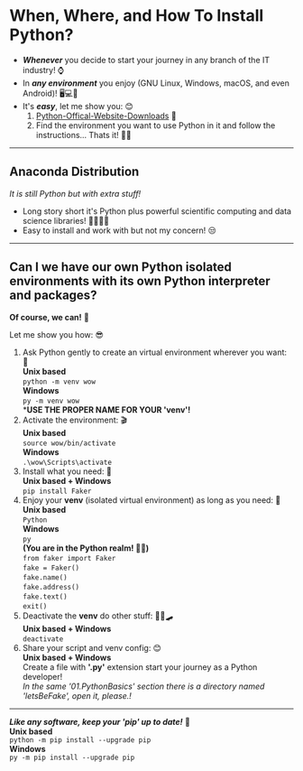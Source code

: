 # When, Where, and How To Install Python?
- ***Whenever*** you decide to start your journey in any branch of the IT industry! ⌚
- In ***any environment*** you enjoy (GNU Linux, Windows, macOS, and even Android)! 🖥️💻📱
- It's ***easy***, let me show you: 😊
    1. [Python-Offical-Website-Downloads](https://www.python.org/downloads/) 🐍
    2. Find the environment you want to use Python in it and follow the instructions... Thats it! 🤷‍♂️
---
## Anaconda Distribution
*It is still Python but with extra stuff!*  
- Long story short it's Python plus powerful scientific computing and data science libraries! 🐍➕🧑‍🔬
- Easy to install and work with but not my concern! 😒
---
## Can I we have our own Python isolated environments with its own Python interpreter and packages?

**Of course, we can!** 🤩

Let me show you how: 😎

1. Ask Python gently to create an virtual environment wherever you want: 🤫  
**Unix based**  
`python -m venv wow`  
**Windows**  
`py -m venv wow`   
***USE THE PROPER NAME FOR YOUR 'venv'!**
2. Activate the environment: 🎬  
**Unix based**  
`source wow/bin/activate`  
**Windows**  
`.\wow\Scripts\activate`
3. Install what you need: 🫵  
**Unix based + Windows**  
`pip install Faker`
4. Enjoy your **venv** (isolated virtual environment) as long as you need: 🤯   
**Unix based**  
`Python`  
**Windows**  
`py`  
**(You are in the Python realm! 🐍😍)**  
`from faker import Faker`    
`fake = Faker()`  
`fake.name()`  
`fake.address()`  
`fake.text()`  
`exit()`  
5. Deactivate the **venv** do other stuff: 🍔🍟🛹  
**Unix based + Windows**  
`deactivate`  
6. Share your script and venv config: 😊  
**Unix based + Windows**  
Create  a file with **'.py'** extension start your journey as a Python developer!  
*In the same '01.PythonBasics' section there is a directory named 'letsBeFake', open it, please.!*
---
***Like any software, keep your 'pip' up to date!*** 📅  
**Unix based**  
`python -m pip install --upgrade pip`  
**Windows**  
`py -m pip install --upgrade pip`  
